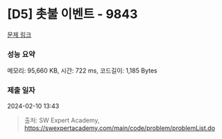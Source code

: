 # [D5] 촛불 이벤트 - 9843 

[문제 링크](https://swexpertacademy.com/main/code/problem/problemDetail.do?contestProbId=AXGBKzuaPOoDFAXR) 

### 성능 요약

메모리: 95,660 KB, 시간: 722 ms, 코드길이: 1,185 Bytes

### 제출 일자

2024-02-10 13:43



> 출처: SW Expert Academy, https://swexpertacademy.com/main/code/problem/problemList.do
